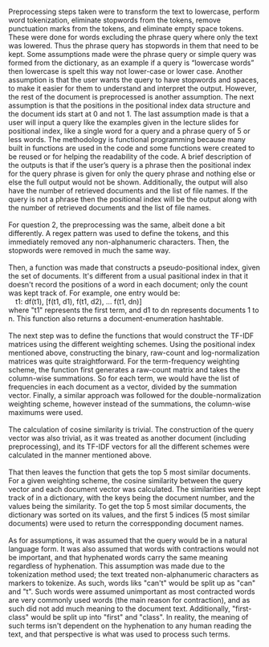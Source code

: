 Preprocessing steps taken were to transform the text to lowercase, perform word tokenization, eliminate stopwords from the tokens, remove punctuation marks from the tokens, and eliminate empty space tokens. These were done for words excluding the phrase query where only the text was lowered. Thus the phrase query has stopwords in them that need to be kept. Some assumptions made were the phrase query or simple query was formed from the dictionary, as an example if a query is “lowercase words” then lowercase is spelt this way not lower-case or lower case. Another assumption is that the user wants the query to have stopwords and spaces, to make it easier for them to understand and interpret the output. However, the rest of the document is preprocessed is another assumption. The next assumption is that the positions in the positional index data structure and the document ids start at 0 and not 1. The last assumption made is that a user will input a query like the examples given in the lecture slides for positional index, like a single word for a query and a phrase query of 5 or less words. The methodology is functional programming because many built in functions are used in the code and some functions were created to be reused or for helping the readability of the code. A brief description of the outputs is that if the user’s query is a phrase then the positional index for the query phrase is given for only the query phrase and nothing else or else the full output would not be shown. Additionally, the output will also have the number of retrieved documents and the list of file names. If the query is not a phrase then the positional index will be the output along with the number of retrieved documents and the list of file names.<br>
<br>
For question 2, the preprocessing was the same, albeit done a bit differently. A regex pattern was used to define the tokens, and this immediately removed any non-alphanumeric characters. Then, the stopwords were removed in much the same way.<br>
<br>
Then, a function was made that constructs a pseudo-positional index, given the set of documents. It's different from a usual pasitional index in that it doesn't record the positions of a word in each document; only the count was kept track of. For example, one entry would be:<br>
&emsp;t1: df(t1), [f(t1, d1), f(t1, d2), ... f(t1, dn)]<br>
where "t1" represents the first term, and d1 to dn represents documents 1 to n. This function also returns a document-enumeration hashtable.<br>
<br>
The next step was to define the functions that would construct the TF-IDF matrices using the different weighting schemes. Using the positional index mentioned above, constructing the binary, raw-count and log-normalization matrices was quite straightforward. For the term-frequency weighting scheme, the function first generates a raw-count matrix and takes the column-wise summations. So for each term, we would have the list of frequencies in each document as a vector, divided by the summation vector. Finally, a similar approach was followed for the double-normalization weighting scheme, however instead of the summations, the column-wise maximums were used.<br>
<br>
The calculation of cosine similarity is trivial. The construction of the query vector was also trivial, as it was treated as another document (including preprocessing), and its TF-IDF vectors for all the different schemes were calculated in the manner mentioned above.<br>
<br>
That then leaves the function that gets the top 5 most similar documents. For a given weighting scheme, the cosine similarity between the query vector and each document vector was calculated. The similarities were kept track of in a dictionary, with the keys being the document number, and the values being the similarity. To get the top 5 most similar documents, the dictionary was sorted on its values, and the first 5 indices (5 most similar documents) were used to return the correspponding document names.<br>
<br>
As for assumptions, it was assumed that the query would be in a natural language form. It was also assumed that words with contractions would not be important, and that hyphenated words carry the same meaning regardless of hyphenation. This assumption was made due to the tokenization method used; the text treated non-alphanumeric characters as markers to tokenize. As such, words liks "can't" would be split up as "can" and "t". Such words were assumed unimportant as most contracted words are very commonly used words (the main reason for contraction), and as such did not add much meaning to the document text. Additionally, "first-class" would be split up into "first" and "class". In reality, the meaning of such terms isn't dependent on the hyphenation to any human reading the text, and that perspective is what was used to process such terms.
